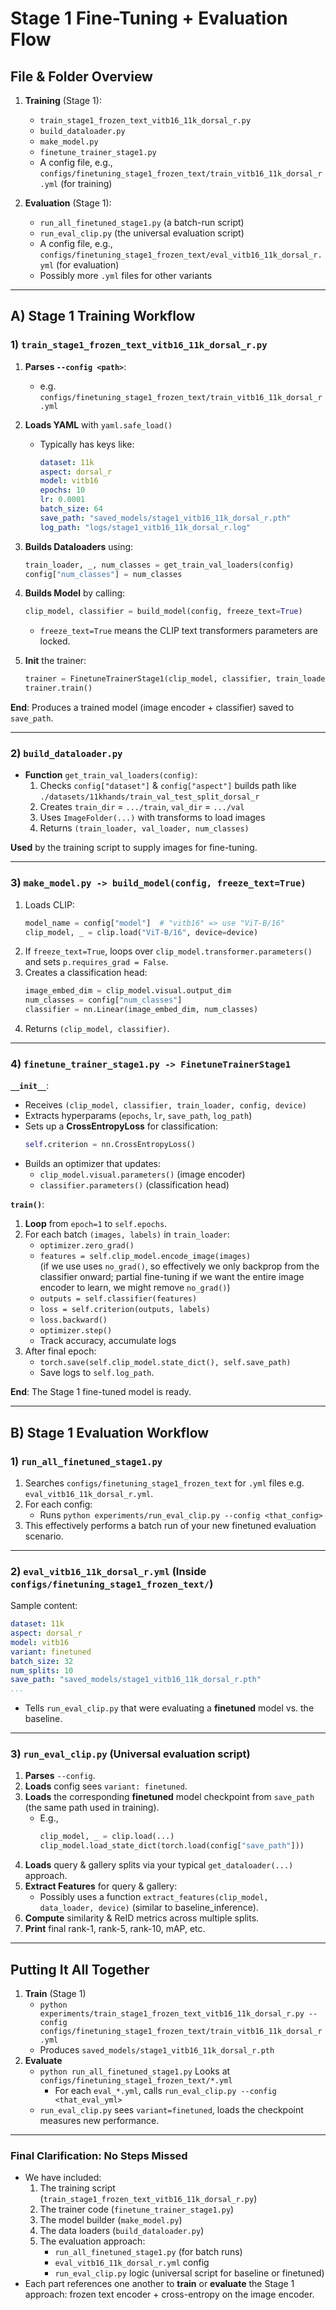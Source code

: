 # **Stage 1 Fine-Tuning + Evaluation Flow**

## **File & Folder Overview**

1. **Training** (Stage 1):
   - `train_stage1_frozen_text_vitb16_11k_dorsal_r.py`  
   - `build_dataloader.py`  
   - `make_model.py`  
   - `finetune_trainer_stage1.py`  
   - A config file, e.g., `configs/finetuning_stage1_frozen_text/train_vitb16_11k_dorsal_r.yml` (for training)

2. **Evaluation** (Stage 1):
   - `run_all_finetuned_stage1.py` (a batch-run script)
   - `run_eval_clip.py` (the universal evaluation script)
   - A config file, e.g., `configs/finetuning_stage1_frozen_text/eval_vitb16_11k_dorsal_r.yml` (for evaluation)
   - Possibly more `.yml` files for other variants

---

## **A) Stage 1 Training Workflow**

### **1) `train_stage1_frozen_text_vitb16_11k_dorsal_r.py`**

1. **Parses `--config <path>`**:
   - e.g. `configs/finetuning_stage1_frozen_text/train_vitb16_11k_dorsal_r.yml`
2. **Loads YAML** with `yaml.safe_load()`
   - Typically has keys like:
     ```yaml
     dataset: 11k
     aspect: dorsal_r
     model: vitb16
     epochs: 10
     lr: 0.0001
     batch_size: 64
     save_path: "saved_models/stage1_vitb16_11k_dorsal_r.pth"
     log_path: "logs/stage1_vitb16_11k_dorsal_r.log"
     ```
3. **Builds Dataloaders** using:
   ```python
   train_loader, _, num_classes = get_train_val_loaders(config)
   config["num_classes"] = num_classes
   ```
4. **Builds Model** by calling:
   ```python
   clip_model, classifier = build_model(config, freeze_text=True)
   ```
   - `freeze_text=True` means the CLIP text transformers parameters are locked.

5. **Init** the trainer:
   ```python
   trainer = FinetuneTrainerStage1(clip_model, classifier, train_loader, config, device)
   trainer.train()
   ```

**End**: Produces a trained model (image encoder + classifier) saved to `save_path`.

---

### **2) `build_dataloader.py`**

- **Function** `get_train_val_loaders(config)`:
  1. Checks `config["dataset"]` & `config["aspect"]`  builds path like `./datasets/11khands/train_val_test_split_dorsal_r`
  2. Creates `train_dir` = `.../train`, `val_dir` = `.../val`
  3. Uses `ImageFolder(...)` with transforms to load images
  4. Returns `(train_loader, val_loader, num_classes)`

**Used** by the training script to supply images for fine-tuning.

---

### **3) `make_model.py -> build_model(config, freeze_text=True)`**

1. Loads CLIP:
   ```python
   model_name = config["model"]  # "vitb16" => use "ViT-B/16"
   clip_model, _ = clip.load("ViT-B/16", device=device)
   ```
2. If `freeze_text=True`, loops over `clip_model.transformer.parameters()` and sets `p.requires_grad = False`.
3. Creates a classification head:
   ```python
   image_embed_dim = clip_model.visual.output_dim
   num_classes = config["num_classes"]
   classifier = nn.Linear(image_embed_dim, num_classes)
   ```
4. Returns `(clip_model, classifier)`.

---

### **4) `finetune_trainer_stage1.py -> FinetuneTrainerStage1`**

**`__init__`**:
- Receives `(clip_model, classifier, train_loader, config, device)`
- Extracts hyperparams (`epochs`, `lr`, `save_path`, `log_path`)
- Sets up a **CrossEntropyLoss** for classification:
  ```python
  self.criterion = nn.CrossEntropyLoss()
  ```
- Builds an optimizer that updates:
  - `clip_model.visual.parameters()` (image encoder)
  - `classifier.parameters()` (classification head)

**`train()`**:
1. **Loop** from `epoch=1` to `self.epochs`.
2. For each batch `(images, labels)` in `train_loader`:
   - `optimizer.zero_grad()`
   - `features = self.clip_model.encode_image(images)`  
     (if we use uses `no_grad()`, so effectively we only backprop from the classifier onward; partial fine-tuning if we want the entire image encoder to learn, we might remove `no_grad()`)
   - `outputs = self.classifier(features)`
   - `loss = self.criterion(outputs, labels)`
   - `loss.backward()`
   - `optimizer.step()`
   - Track accuracy, accumulate logs
3. After final epoch:
   - `torch.save(self.clip_model.state_dict(), self.save_path)`
   - Save logs to `self.log_path`.

**End**: The Stage 1 fine-tuned model is ready.

---

## **B) Stage 1 Evaluation Workflow**

### **1) `run_all_finetuned_stage1.py`**

1. Searches `configs/finetuning_stage1_frozen_text` for `.yml` files  e.g. `eval_vitb16_11k_dorsal_r.yml`.
2. For each config:
   - Runs `python experiments/run_eval_clip.py --config <that_config>`
3. This effectively performs a batch run of your new finetuned evaluation scenario.

---

### **2) `eval_vitb16_11k_dorsal_r.yml`** (Inside `configs/finetuning_stage1_frozen_text/`)

Sample content:
```yaml
dataset: 11k
aspect: dorsal_r
model: vitb16
variant: finetuned
batch_size: 32
num_splits: 10
save_path: "saved_models/stage1_vitb16_11k_dorsal_r.pth"
...
```
- Tells `run_eval_clip.py` that were evaluating a **finetuned** model vs. the baseline.

---

### **3) `run_eval_clip.py`** (Universal evaluation script)

1. **Parses** `--config`.
2. **Loads** config  sees `variant: finetuned`.
3. **Loads** the corresponding **finetuned** model checkpoint from `save_path` (the same path used in training).
   - E.g., 
     ```python
     clip_model, _ = clip.load(...)
     clip_model.load_state_dict(torch.load(config["save_path"]))
     ```
4. **Loads** query & gallery splits via your typical `get_dataloader(...)` approach.
5. **Extract Features** for query & gallery:
   - Possibly uses a function `extract_features(clip_model, data_loader, device)` 
     (similar to baseline_inference).
6. **Compute** similarity & ReID metrics across multiple splits.
7. **Print** final rank-1, rank-5, rank-10, mAP, etc.

---

## **Putting It All Together**

1. **Train** (Stage 1)  
   - `python experiments/train_stage1_frozen_text_vitb16_11k_dorsal_r.py --config configs/finetuning_stage1_frozen_text/train_vitb16_11k_dorsal_r.yml`
   -  Produces `saved_models/stage1_vitb16_11k_dorsal_r.pth`
2. **Evaluate**  
   - `python run_all_finetuned_stage1.py`  Looks at `configs/finetuning_stage1_frozen_text/*.yml`  
     - For each `eval_*.yml`, calls `run_eval_clip.py --config <that_eval_yml>`  
   - `run_eval_clip.py` sees `variant=finetuned`, loads the checkpoint  measures new performance.

---

### **Final Clarification**: No Steps Missed
- We have included:
  1. The training script (`train_stage1_frozen_text_vitb16_11k_dorsal_r.py`)
  2. The trainer code (`finetune_trainer_stage1.py`)
  3. The model builder (`make_model.py`)
  4. The data loaders (`build_dataloader.py`)
  5. The evaluation approach:
     - `run_all_finetuned_stage1.py` (for batch runs)
     - `eval_vitb16_11k_dorsal_r.yml` config
     - `run_eval_clip.py` logic (universal script for baseline or finetuned)
- Each part references one another to **train** or **evaluate** the Stage 1 approach: frozen text encoder + cross-entropy on the image encoder.
